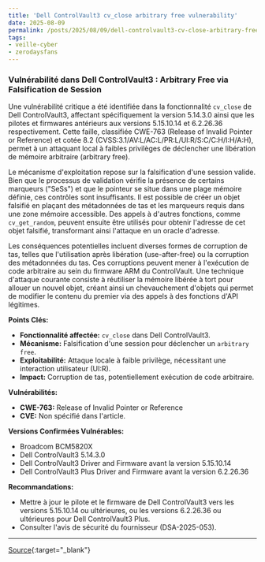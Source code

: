 ```yaml
---
title: 'Dell ControlVault3 cv_close arbitrary free vulnerability'
date: 2025-08-09
permalink: /posts/2025/08/09/dell-controlvault3-cv-close-arbitrary-free-vulnerability/
tags:
- veille-cyber
- zerodaysfans
---
```

### Vulnérabilité dans Dell ControlVault3 : Arbitrary Free via Falsification de Session

Une vulnérabilité critique a été identifiée dans la fonctionnalité `cv_close` de Dell ControlVault3, affectant spécifiquement la version 5.14.3.0 ainsi que les pilotes et firmwares antérieurs aux versions 5.15.10.14 et 6.2.26.36 respectivement. Cette faille, classifiée CWE-763 (Release of Invalid Pointer or Reference) et cotée 8.2 (CVSS:3.1/AV:L/AC:L/PR:L/UI:R/S:C/C:H/I:H/A:H), permet à un attaquant local à faibles privilèges de déclencher une libération de mémoire arbitraire (arbitrary free).

Le mécanisme d'exploitation repose sur la falsification d'une session valide. Bien que le processus de validation vérifie la présence de certains marqueurs ("SeSs") et que le pointeur se situe dans une plage mémoire définie, ces contrôles sont insuffisants. Il est possible de créer un objet falsifié en plaçant des métadonnées de tas et les marqueurs requis dans une zone mémoire accessible. Des appels à d'autres fonctions, comme `cv_get_random`, peuvent ensuite être utilisés pour obtenir l'adresse de cet objet falsifié, transformant ainsi l'attaque en un oracle d'adresse.

Les conséquences potentielles incluent diverses formes de corruption de tas, telles que l'utilisation après libération (use-after-free) ou la corruption des métadonnées du tas. Ces corruptions peuvent mener à l'exécution de code arbitraire au sein du firmware ARM du ControlVault. Une technique d'attaque courante consiste à réutiliser la mémoire libérée à tort pour allouer un nouvel objet, créant ainsi un chevauchement d'objets qui permet de modifier le contenu du premier via des appels à des fonctions d'API légitimes.

**Points Clés:**

*   **Fonctionnalité affectée:** `cv_close` dans Dell ControlVault3.
*   **Mécanisme:** Falsification d'une session pour déclencher un `arbitrary free`.
*   **Exploitabilité:** Attaque locale à faible privilège, nécessitant une interaction utilisateur (UI:R).
*   **Impact:** Corruption de tas, potentiellement exécution de code arbitraire.

**Vulnérabilités:**

*   **CWE-763:** Release of Invalid Pointer or Reference
*   **CVE:** Non spécifié dans l'article.

**Versions Confirmées Vulnérables:**

*   Broadcom BCM5820X
*   Dell ControlVault3 5.14.3.0
*   Dell ControlVault3 Driver and Firmware avant la version 5.15.10.14
*   Dell ControlVault3 Plus Driver and Firmware avant la version 6.2.26.36

**Recommandations:**

*   Mettre à jour le pilote et le firmware de Dell ControlVault3 vers les versions 5.15.10.14 ou ultérieures, ou les versions 6.2.26.36 ou ultérieures pour Dell ControlVault3 Plus.
*   Consulter l'avis de sécurité du fournisseur (DSA-2025-053).

---
[Source](https://talosintelligence.com/vulnerability_reports/TALOS-2024-2129){:target="_blank"}
